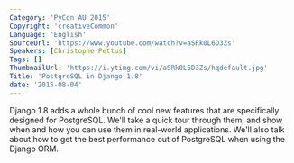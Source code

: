 ```yaml
---
Category: 'PyCon AU 2015'
Copyright: 'creativeCommon'
Language: 'English'
SourceUrl: 'https://www.youtube.com/watch?v=aSRk0L6D3Zs'
Speakers: [Christophe Pettus]
Tags: []
ThumbnailUrl: 'https://i.ytimg.com/vi/aSRk0L6D3Zs/hqdefault.jpg'
Title: 'PostgreSQL in Django 1.8'
date: '2015-08-04'
---
```

Django 1.8 adds a whole bunch of cool new features that are specifically designed for PostgreSQL. We'll take a quick tour through them, and show when and how you can use them in real-world applications. We'll also talk about how to get the best performance out of PostgreSQL when using the Django ORM.